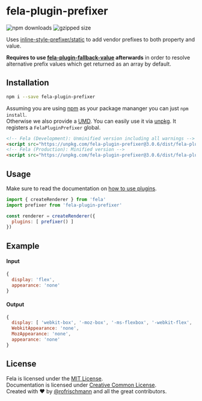 # fela-plugin-prefixer


<img alt="npm downloads" src="https://img.shields.io/npm/dm/fela-plugin-prefixer.svg">
<img alt="gzipped size" src="https://img.shields.io/badge/gzipped-3.26kb-brightgreen.svg">

Uses [inline-style-prefixer/static](https://github.com/rofrischmann/inline-style-prefix-all) to add vendor prefixes to both property and value.

**Requires to use [fela-plugin-fallback-value](../fela-plugin-fallback-value/) afterwards** in order to resolve alternative prefix values which get returned as an array by default.

## Installation
```sh
npm i --save fela-plugin-prefixer
```
Assuming you are using [npm](https://www.npmjs.com) as your package mananger you can just `npm install`.<br>
Otherwise we also provide a [UMD](https://github.com/umdjs/umd). You can easily use it via [unpkg](https://unpkg.com/). It registers a `FelaPluginPrefixer` global.
```HTML
<!-- Fela (Development): Unminified version including all warnings -->
<script src="https://unpkg.com/fela-plugin-prefixer@3.0.6/dist/fela-plugin-prefixer.js"></script>
<!-- Fela (Production): Minified version -->
<script src="https://unpkg.com/fela-plugin-prefixer@3.0.6/dist/fela-plugin-prefixer.min.js"></script>
```

## Usage
Make sure to read the documentation on [how to use plugins](http://fela.js.org/docs/advanced/Plugins.html).

```javascript
import { createRenderer } from 'fela'
import prefixer from 'fela-plugin-prefixer'

const renderer = createRenderer({
  plugins: [ prefixer() ]
})
```

## Example

#### Input
```javascript
{
  display: 'flex',
  appearance: 'none'
}
```
#### Output
```javascript
{
  display: [ 'webkit-box', '-moz-box', '-ms-flexbox', '-webkit-flex', 'flex' ],
  WebkitAppearance: 'none',
  MozAppearance: 'none',
  appearance: 'none'
}
```

## License
Fela is licensed under the [MIT License](http://opensource.org/licenses/MIT).<br>
Documentation is licensed under [Creative Common License](http://creativecommons.org/licenses/by/4.0/).<br>
Created with ♥ by [@rofrischmann](http://rofrischmann.de) and all the great contributors.
